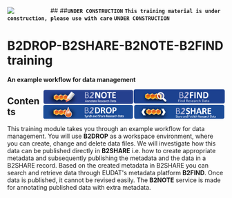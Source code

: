 ##<img align="left" src="img/UnderConstruction.jpg" width="100px">
##**`UNDER CONSTRUCTION`** **`This training material is under construction, please use with care`** **`UNDER CONSTRUCTION`**

# B2DROP-B2SHARE-B2NOTE-B2FIND training
**An example workflow for data management**

<img align="right" src="img/B2FIND.png" width="211px">
<img align="right" src="img/B2NOTE.png" width="211px">
<img align="right" src="img/B2SHARE.png" width="211px">
<img align="right" src="img/B2DROP.png" width="211px">

## Contents
This training module takes you through an example workflow for data management. You will use **B2DROP** as a workspace environment, where you can create, change and delete data files. We will investigate how this data can be published directly in **B2SHARE** i.e. how to create appropriate metadata and subsequently publishing the metadata and the data in a B2SHARE record. Based on the created metadata in B2SHARE you can search and retrieve data through EUDAT's metadata platform **B2FIND**. Once data is published, it cannot be revised easily. The **B2NOTE** service is made for annotating published data with extra metadata. 

